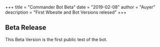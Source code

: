 +++
title = "Commander Bot Beta"
date = "2019-02-08"
author = "Auyer"
description = "First Wbesite and Bot Versions relesed"
+++

## Beta Release

This Beta Version is the first public test of the bot.